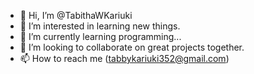 - 👋 Hi, I’m @TabithaWKariuki
- 👀 I’m interested in learning new things.
- 🌱 I’m currently learning programming...
- 💞️ I’m looking to collaborate on great projects together.
- 📫 How to reach me (tabbykariuki352@gmail.com)

<!---
TabithaWKariuki/TabithaWKariuki is a ✨ special ✨ repository because its `README.md` (this file) appears on your GitHub profile.
You can click the Preview link to take a look at your changes.
--->
